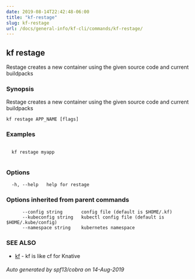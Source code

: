 ```yaml
---
date: 2019-08-14T22:42:48-06:00
title: "kf-restage"
slug: kf-restage
url: /docs/general-info/kf-cli/commands/kf-restage/
---
```

## kf restage

Restage creates a new container using the given source code and current buildpacks

### Synopsis

Restage creates a new container using the given source code and current buildpacks

```
kf restage APP_NAME [flags]
```

### Examples

```

  kf restage myapp
  
```

### Options

```
  -h, --help   help for restage
```

### Options inherited from parent commands

```
      --config string       config file (default is $HOME/.kf)
      --kubeconfig string   kubectl config file (default is $HOME/.kube/config)
      --namespace string    kubernetes namespace
```

### SEE ALSO

* [kf](/docs/general-info/kf-cli/commands/kf/)	 - kf is like cf for Knative

###### Auto generated by spf13/cobra on 14-Aug-2019
